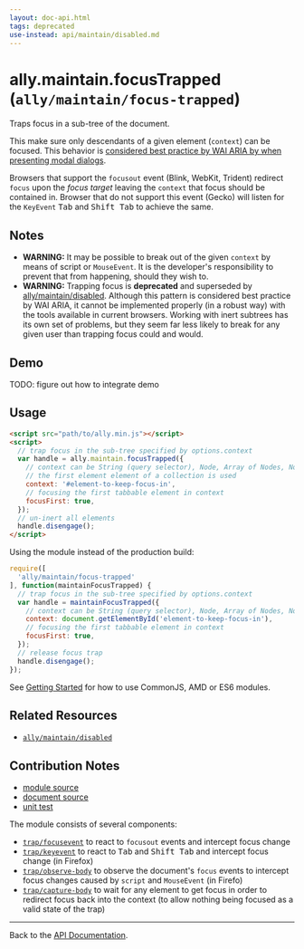 ```yaml
---
layout: doc-api.html
tags: deprecated
use-instead: api/maintain/disabled.md
---
```


# ally.maintain.focusTrapped (`ally/maintain/focus-trapped`)

Traps focus in a sub-tree of the document.

This make sure only descendants of a given element (`context`) can be focused. This behavior is [considered best practice by WAI ARIA by when presenting modal dialogs](http://www.w3.org/WAI/PF/aria-practices/#dialog_modal).

Browsers that support the `focusout` event (Blink, WebKit, Trident) redirect `focus` upon the *focus target* leaving the `context` that focus should be contained in. Browser that do not support this event (Gecko) will listen for the `KeyEvent` <kbd>Tab</kbd> and <kbd>Shift Tab</kbd> to achieve the same.


## Notes

* **WARNING:** It may be possible to break out of the given `context` by means of script or `MouseEvent`. It is the developer's responsibility to prevent that from happening, should they wish to.
* **WARNING:** Trapping focus is **deprecated** and superseded by [ally/maintain/disabled](disabled.md). Although this pattern is considered best practice by WAI ARIA, it cannot be implemented properly (in a robust way) with the tools available in current browsers. Working with inert subtrees has its own set of problems, but they seem far less likely to break for any given user than trapping focus could and would.


## Demo

TODO: figure out how to integrate demo


## Usage

```html
<script src="path/to/ally.min.js"></script>
<script>
  // trap focus in the sub-tree specified by options.context
  var handle = ally.maintain.focusTrapped({
    // context can be String (query selector), Node, Array of Nodes, NodeList, HTMLCollection
    // the first element element of a collection is used
    context: '#element-to-keep-focus-in',
    // focusing the first tabbable element in context
    focusFirst: true,
  });
  // un-inert all elements
  handle.disengage();
</script>
```

Using the module instead of the production build:

```js
require([
  'ally/maintain/focus-trapped'
], function(maintainFocusTrapped) {
  // trap focus in the sub-tree specified by options.context
  var handle = maintainFocusTrapped({
    // context can be String (query selector), Node, Array of Nodes, NodeList, HTMLCollection
    context: document.getElementById('element-to-keep-focus-in'),
    // focusing the first tabbable element in context
    focusFirst: true,
  });
  // release focus trap
  handle.disengage();
});
```

See [Getting Started](../../getting-started.md) for how to use CommonJS, AMD or ES6 modules.


## Related Resources

* [`ally/maintain/disabled`](disabled.md)


## Contribution Notes

* [module source](https://github.com/medialize/ally.js/blob/master/src/maintain/focus-trapped.js)
* [document source](https://github.com/medialize/ally.js/blob/master/docs/api/maintain/focus-trapped.md)
* [unit test](https://github.com/medialize/ally.js/blob/master/test/unit/maintain.focus-trapped.test.js)

The module consists of several components:

* [`trap/focusevent`](https://github.com/medialize/ally.js/blob/master/src/focus/trap/capture-body.js) to react to `focusout` events and intercept focus change
* [`trap/keyevent`](https://github.com/medialize/ally.js/blob/master/src/focus/trap/capture-body.js) to react to <kbd>Tab</kbd> and <kbd>Shift Tab</kbd> and intercept focus change (in Firefox)
* [`trap/observe-body`](https://github.com/medialize/ally.js/blob/master/src/focus/trap/observe-body.js) to observe the document's `focus` events to intercept focus changes caused by `script` and `MouseEvent` (in Firefo)
* [`trap/capture-body`](https://github.com/medialize/ally.js/blob/master/src/focus/trap/capture-body.js) to wait for any element to get focus in order to redirect focus back into the context (to allow nothing being focused as a valid state of the trap)


---

Back to the [API Documentation](../README.md).

